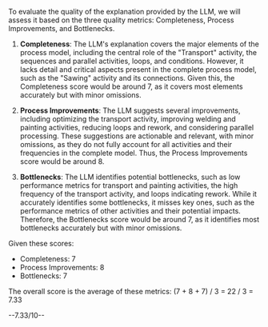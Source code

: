 To evaluate the quality of the explanation provided by the LLM, we will assess it based on the three quality metrics: Completeness, Process Improvements, and Bottlenecks.

1. **Completeness**: The LLM's explanation covers the major elements of the process model, including the central role of the "Transport" activity, the sequences and parallel activities, loops, and conditions. However, it lacks detail and critical aspects present in the complete process model, such as the "Sawing" activity and its connections. Given this, the Completeness score would be around 7, as it covers most elements accurately but with minor omissions.

2. **Process Improvements**: The LLM suggests several improvements, including optimizing the transport activity, improving welding and painting activities, reducing loops and rework, and considering parallel processing. These suggestions are actionable and relevant, with minor omissions, as they do not fully account for all activities and their frequencies in the complete model. Thus, the Process Improvements score would be around 8.

3. **Bottlenecks**: The LLM identifies potential bottlenecks, such as low performance metrics for transport and painting activities, the high frequency of the transport activity, and loops indicating rework. While it accurately identifies some bottlenecks, it misses key ones, such as the performance metrics of other activities and their potential impacts. Therefore, the Bottlenecks score would be around 7, as it identifies most bottlenecks accurately but with minor omissions.

Given these scores:
- Completeness: 7
- Process Improvements: 8
- Bottlenecks: 7

The overall score is the average of these metrics: (7 + 8 + 7) / 3 = 22 / 3 = 7.33

--7.33/10--
